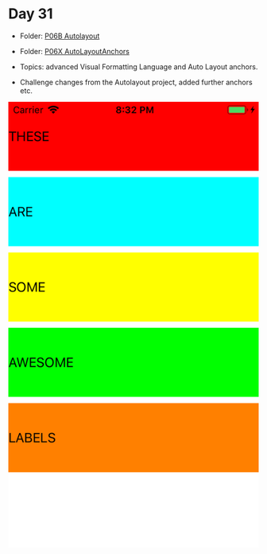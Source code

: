 # Day 31

- Folder: [P06B Autolayout](https://github.com/JulesMoorhouse/100DaysOfSwift/tree/master/P06B%20AutoLayout/P06B%20AutoLayout)

- Folder: [P06X AutoLayoutAnchors](https://github.com/JulesMoorhouse/100DaysOfSwift/tree/master/P06X%20AutoLayoutAnchors/P06B%20AutoLayout)

- Topics: advanced Visual Formatting Language and Auto Layout anchors.

- Challenge changes from the Autolayout project, added further anchors etc.

<img src="../Images/day31-p06b.png">